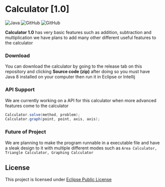 # Calculator [1.0]

![Java](https://img.shields.io/badge/java-%23ED8B00.svg?style=for-the-badge&logo=java&logoColor=white)
![GitHub](https://img.shields.io/github/languages/code-size/HyperSkys/Calculator?color=cyan&label=Size&labelColor=000000&logo=GitHub&style=for-the-badge)
![GitHub](https://img.shields.io/github/license/HyperSkys/Calculator?color=violet&logo=GitHub&labelColor=000000&style=for-the-badge)

**Calculator 1.0** has very basic features such as addition, subtraction and multiplication we have plans to add many other different useful features to the calculator

### Download

You can download the calculator by going to the release tab on this repository and clicking **Source code (zip)** after doing so you must have Java 8 installed on your computer then run it in Eclipse or Intellij

### API Support

We are currently working on a API for this calculator when more advanced features come to the calculator

```java
Calculator.solve(method, problem);
Calculator.graph(point, point, axis, axis);
```

### Future of Project

We are planning to make the program runnable in a executable file and have a sleak design to it with multiple different modes such as ```Area Calculator, Triangle Calculator, Graphing Calculator```

## License
This project is licensed under [Eclipse Public License](https://github.com/HyperSkys/Calculator/blob/main/LICENSE)
